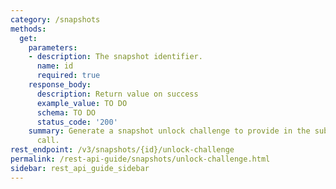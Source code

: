 ```yaml
---
category: /snapshots
methods:
  get:
    parameters:
    - description: The snapshot identifier.
      name: id
      required: true
    response_body:
      description: Return value on success
      example_value: TO DO
      schema: TO DO
      status_code: '200'
    summary: Generate a snapshot unlock challenge to provide in the subsequent unlock
      call.
rest_endpoint: /v3/snapshots/{id}/unlock-challenge
permalink: /rest-api-guide/snapshots/unlock-challenge.html
sidebar: rest_api_guide_sidebar
---
```


